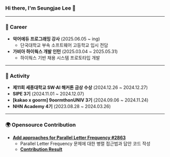 ### Hi there, I'm Seungjae Lee 👋

---

### 💼 Career
- **악어에듀 프로그래밍 강사** (2025.06.05 ~ ing)
  - 단국대학교 부속 소프트웨어 고등학교 입시 전담
- **가비아 하이웍스 개발 인턴** (2025.03.04 ~ 2025.05.31)
  - 하이웍스 기반 채용 시스템 프로토타입 개발


---

### 🚀 Activity
- **제11회 세종대학교 SW·AI 해커톤 금상 수상** (2024.12.26 ~ 2024.12.27)  
- **SIPE 3기** (2024.11.01 ~ 2024.12.07)  
- **[kakao x goorm] 9oormthonUNIV 3기** (2024.09.06 ~ 2024.11.24)
- **NHN Academy 4기** (2023.08.28 ~ 2024.03.26)   

---

### 🌍 Opensource Contribution

- **[Add approaches for Parallel Letter Frequency #2863](https://github.com/exercism/java/pull/2863)**  
  - Parallel Letter Frequency 문제에 대한 병렬 접근법과 답안 코드 작성
  - **[Contribution Result](https://exercism.org/tracks/java/exercises/parallel-letter-frequency/dig_deeper)** <br>

